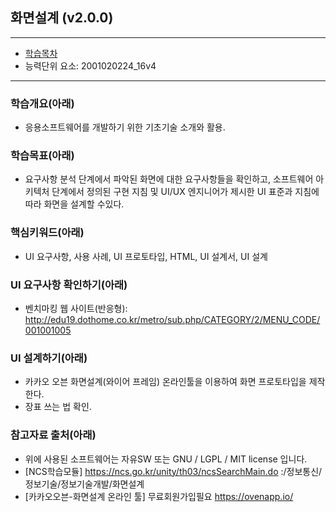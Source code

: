 ## 화면설계 (v2.0.0)
 
---

- [학습목차](https://github.com/miniplugin/human)
- 능력단위 요소: 2001020224_16v4

---

### 학습개요(아래)

- 응용소프트웨어를 개발하기 위한 기초기술 소개와 활용.

### 학습목표(아래)

- 요구사항 분석 단계에서 파악된 화면에 대한 요구사항들을 확인하고, 
소프트웨어 아키텍처 단계에서 정의된 구현 지침 및 UI/UX 엔지니어가 제시한 UI 표준과 지침에 따라 화면을 설계할 수있다.

### 핵심키워드(아래)

- UI 요구사항, 사용 사례, UI 프로토타입, HTML, UI 설계서, UI 설계 

### UI 요구사항 확인하기(아래)

- 벤치마킹 웹 사이트(반응형): http://edu19.dothome.co.kr/metro/sub.php/CATEGORY/2/MENU_CODE/001001005

### UI 설계하기(아래)

- 카카오 오븐 화면설계(와이어 프레임) 온라인툴을 이용하여 화면 프로토타입을 제작한다.
- 장표 쓰는 법 확인.

### 참고자료 출처(아래)

- 위에 사용된 소프트웨어는 자유SW 또는 GNU / LGPL / MIT license 입니다.
- [NCS학습모듈] https://ncs.go.kr/unity/th03/ncsSearchMain.do :/정보통신/정보기술/정보기술개발/화면설계
- [카카오오븐-화면설계 온라인 툴] 무료회원가입필요 https://ovenapp.io/
